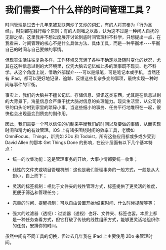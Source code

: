 # 我们需要一个什么样的时间管理工具？

时间管理是过去十几年来被互联网炒了又炒的词汇，有的人将其奉为「行为圣经」，时刻都在践行每个原则；有的人则嗤之以鼻，认为这不过是一种闲人自扰的无聊之举。这里我并不想过度展开讨论到底时间管理科不科学，只想提出一点，在我看来，时间管理的核心不是什么具体方法、具体工具，而是一种平衡术----平衡自己的时间与自己要做的事情。

但现实生活往往复杂多样，工作环境又充满了各种不确定以及随时变化的状况，尤其在这种信息过剩的大环境里，仅凭大脑去记忆如此多的琐事既不现实、也不科学。从这个角度上说，借助外部媒介----可以是纸笔，可是笔记本或手机，当然还有 iPad，都可以更好地记录、追踪、反馈这些复杂多变的事项，最终实现一种时间与事件的平衡。

事实上，我们的大脑并不擅长记忆、存储信息、资讯这类东西，尤其是在信息过剩的大背景下，海量信息会严重干扰大脑对信息的处理能力。现实生活里，从公司领导的口头吩咐到家里的琐碎小事，当这些细小的事务、任务平行地堆积在一起，很快也会出现量变到质变的副作用。

因此，我们需要一个可以信任的机制来平衡我们的时间以及要做的事情，从而实现时间和精力的有效管理。iOS 上有诸多围绕时间的效率工具，老牌如 OmniFocus、Things，新贵如 2Do 和 Todoist，所有这些应用都或多或少受到 David Allen 的那本 Get Things Done 的影响，在设计层面有以下几个基本特点：

- 统一的收集功能：这是管理事务的开始，大事小情都要统一收集；

- 线性的文件夹或项目管理机制：这也是我们管理事务的一般方式，一般是从大到小，自上而下；

- 灵活的标签机制：相比于文件夹的线性管理方式，标签提供了更灵活的维度，更便于筛选和管理任务；

- 完善的时间、提醒机制：可以自由设置开始/结束时间、什么时候提醒等等；

- 强大的过滤器（透视）：过滤器（透视）也好、文件夹、标签也罢，本质上都是一种任务查看方式，但它打破了传统的线性组织方式，能够更灵活地组织你的任务，安排你的时间。


虽然中间有不同工具的切换，但过去几年我在 iPad 上主要使用 2Do 来管理时间。


